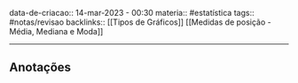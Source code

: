 data-de-criacao:: 14-mar-2023 - 00:30
materia:: #estatística 
tags:: #notas/revisao
backlinks:: [[Tipos de Gráficos]] [[Medidas de posição - Média, Mediana e Moda]]

---


## Anotações

